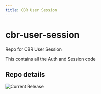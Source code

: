 ```yaml
---
title: CBR User Session
---
```


# cbr-user-session
Repo for CBR User Session 

This contains all the Auth and Session code


## Repo details

![Current Release](https://img.shields.io/badge/release-v0.6.2-blue)

